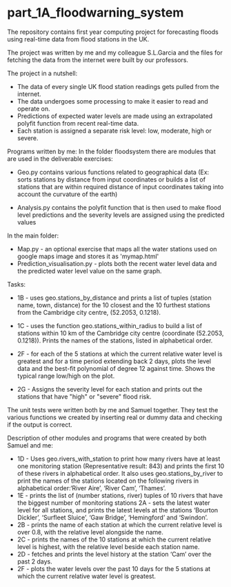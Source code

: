 # part_1A_floodwarning_system
The repository contains first year computing project for forecasting floods using real-time data from flood stations in the UK.

The project was written by me and my colleague S.L.Garcia and the files for fetching the data from the internet were built by our professors.

The project in a nutshell:

- The data of every single UK flood station readings gets pulled from the internet.
- The data undergoes some processing to make it easier to read and operate on.
- Predictions of expected water levels are made using an extrapolated polyfit function from recent real-time data.
- Each station is assigned a separate risk level: low, moderate, high or severe.

Programs written by me:
In the folder floodsystem there are modules that are used in the deliverable exercises:
- Geo.py contains various functions related to geographical data (Ex: sorts stations by distance from input coordinates or builds a list of stations that are within
  required distance of input coordinates taking into account the curvature of the earth)

- Analysis.py contains the polyfit function that is then used to make flood level predictions and the severity levels are assigned using the predicted values

In the main folder:

- Map.py - an optional exercise that maps all the water stations used on google maps image and stores it as 'mymap.html'
- Prediction_visualisation.py - plots both the recent water level data and the predicted water level value on the same graph.

Tasks:
- 1B - uses geo.stations_by_distance and prints a list of tuples (station name, town, distance) for the 10 closest and the 10 furthest stations 
     from the Cambridge city centre, (52.2053, 0.1218). 
- 1C - uses the function geo.stations_within_radius to build a list of stations within 10 km of the Cambridge city centre (coordinate (52.2053, 0.1218)). 
     Prints the names of the stations, listed in alphabetical order.

- 2F - for each of the 5 stations at which the current relative water level is greatest and for a time period extending back 2 days, 
     plots the level data and the best-fit polynomial of degree 12 against time. Shows the typical range low/high on the plot.
- 2G - Assigns the severity level for each station and prints out the stations that have "high" or "severe" flood risk.

The unit tests were written both by me and Samuel together. They test the various functions we created by inserting real or dummy data and checking 
if the output is correct.

Description of other modules and programs that were created by both Samuel and me:
- 1D - Uses geo.rivers_with_station to print how many rivers have at least one monitoring station (Representative result: 843) and prints the first 10 of these rivers in alphabetical order. It also uses geo.stations_by_river to print the names of the stations located    on the following rivers in alphabetical order:‘River Aire’, ‘River Cam’, ‘Thames’.
- 1E - prints the list of (number stations, river) tuples of 10 rivers that have the biggest number of monitoring stations
 2A - sets the latest water level for all stations, and prints the latest levels at the stations
     ‘Bourton Dickler’, ‘Surfleet Sluice’, ‘Gaw Bridge’, ‘Hemingford’ and ‘Swindon’. 
- 2B - prints the name of each station at which the current relative level is over 0.8, with the relative level alongside the name.
- 2C - prints the names of the 10 stations at which the current relative level is highest, with the relative level beside each station name.
- 2D - fetches and prints the level history at the station ‘Cam’ over the past 2 days.
- 2F - plots the water levels over the past 10 days for the 5 stations at which the current relative water level is greatest.
